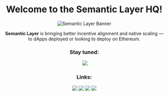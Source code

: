 <h1 align="center">Welcome to the Semantic Layer HQ!</h1>

<div align="center">
  <img alt="Semantic Layer Banner" src="https://github.com/user-attachments/assets/bc2cb8ab-fa7a-4108-b95f-4f60a73d167b">

  <p></p>
  <b>Semantic Layer</b> is bringing better incentive alignment and native scaling &mdash;
  <br/>
  to dApps deployed or looking to deploy on Ethereum.
</div>

<div align="center">
  <h3>Stay tuned:</h3>
  <a target="_blank" href="https://discord.gg/semanticlayer"><img src="https://dcbadge.limes.pink/api/server/semanticlayer?compact=true&style=social" alt="" /></a>
  <a target="_blank" href="https://twitter.com/SemanticLayer"><img src="https://img.shields.io/twitter/follow/SemanticLayer?label=@SemanticLayer&style=social"></a>
</div>

<div align="center">
  <h3>Links: </h3>
  <a target="_blank" href="https://semanticlayer.io"><img src="https://img.shields.io/badge/Official Website-7ff0ac?style=for-the-badge"></a>
<!--   <a target="_blank" href="https://semanticlayer.io/docs"><img src="https://img.shields.io/badge/Docs-7ff0ac?style=for-the-badge"></a> -->
  <a target="_blank" href="https://semanticlayer.io/blog"><img src="https://img.shields.io/badge/Blog-7ff0ac?style=for-the-badge"></a>
  <a target="_blank" href="https://semanticlayer.io/jobs"><img src="https://img.shields.io/badge/Jobs-7ff0ac?style=for-the-badge"></a>
  <a target="_blank" href="https://slay.semanticlayer.io"><img src="https://img.shields.io/badge/Slay-7ff0ac?style=for-the-badge"></a>
</div>
